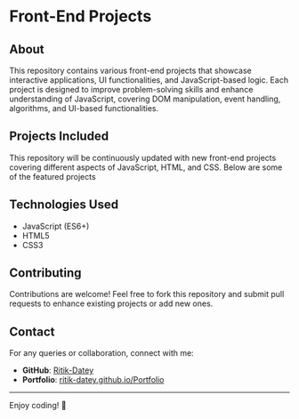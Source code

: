 # Front-End Projects

## About
This repository contains various front-end projects that showcase interactive applications, UI functionalities, and JavaScript-based logic. Each project is designed to improve problem-solving skills and enhance understanding of JavaScript, covering DOM manipulation, event handling, algorithms, and UI-based functionalities.

## Projects Included
This repository will be continuously updated with new front-end projects covering different aspects of JavaScript, HTML, and CSS. Below are some of the featured projects

## Technologies Used
- JavaScript (ES6+)
- HTML5
- CSS3

## Contributing
Contributions are welcome! Feel free to fork this repository and submit pull requests to enhance existing projects or add new ones.

## Contact
For any queries or collaboration, connect with me:
- **GitHub**: [Ritik-Datey](https://github.com/Ritik-Datey)
- **Portfolio**: [ritik-datey.github.io/Portfolio](https://ritik-datey.github.io/Portfolio)

---
Enjoy coding! 🚀

